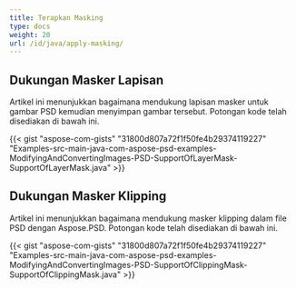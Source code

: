 ```yaml
---
title: Terapkan Masking
type: docs
weight: 20
url: /id/java/apply-masking/
---
```



## **Dukungan Masker Lapisan**
Artikel ini menunjukkan bagaimana mendukung lapisan masker untuk gambar PSD kemudian menyimpan gambar tersebut. Potongan kode telah disediakan di bawah ini.

{{< gist "aspose-com-gists" "31800d807a72f1f50fe4b29374119227" "Examples-src-main-java-com-aspose-psd-examples-ModifyingAndConvertingImages-PSD-SupportOfLayerMask-SupportOfLayerMask.java" >}}


## **Dukungan Masker Klipping**
Artikel ini menunjukkan bagaimana mendukung masker klipping dalam file PSD dengan Aspose.PSD. Potongan kode telah disediakan di bawah ini.

{{< gist "aspose-com-gists" "31800d807a72f1f50fe4b29374119227" "Examples-src-main-java-com-aspose-psd-examples-ModifyingAndConvertingImages-PSD-SupportOfClippingMask-SupportOfClippingMask.java" >}}


